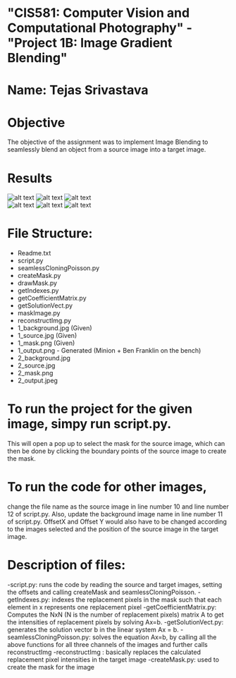 # "CIS581: Computer Vision and Computational Photography" - "Project 1B: Image Gradient Blending"
# Name: Tejas Srivastava

# Objective
The objective of the assignment was to implement Image Blending to seamlessly blend an object from a source image into a target image. 

# Results
![alt text](https://github.com/tejas0809/CV-ImageBlending/blob/master/1_background.jpg?raw=true)
![alt text](https://github.com/tejas0809/CV-ImageBlending/blob/master/1_source.jpg?raw=true)
![alt text](https://github.com/tejas0809/CV-ImageBlending/blob/master/1_output.png?raw=true)
<br>
![alt text](https://github.com/tejas0809/CV-ImageBlending/blob/master/2_background.jpg?raw=true)
![alt text](https://github.com/tejas0809/CV-ImageBlending/blob/master/2_source.jpg?raw=true)
![alt text](https://github.com/tejas0809/CV-ImageBlending/blob/master/2_output.jpeg?raw=true)






# File Structure:
- Readme.txt
- script.py 
- seamlessCloningPoisson.py
- createMask.py
- drawMask.py
- getIndexes.py
- getCoefficientMatrix.py
- getSolutionVect.py
- maskImage.py
- reconstructImg.py
- 1_background.jpg (Given)
- 1_source.jpg (Given)
- 1_mask.png (Given)
- 1_output.png - Generated (Minion + Ben Franklin on the bench)
- 2_background.jpg 
- 2_source.jpg
- 2_mask.png
- 2_output.jpeg



# To run the project for the given image, simpy run script.py. 
This will open a pop up to select the mask for the source image, which can then be done by clicking the boundary points of the source image to create the mask. 

# To run the code for other images, 
change the file name as the source image in line number 10 and line number 12 of script.py. Also, update the background image name in line number 11 of script.py.
OffsetX and Offset Y would also have to be changed according to the images selected and the position of the source image in the target image.   

# Description of files:
-script.py: runs the code by reading the source and target images, setting the offsets and calling createMask and seamlessCloningPoisson. 
-getIndexes.py: indexes the replacement pixels in the mask such that each element in x represents one replacement pixel
-getCoefficientMatrix.py: Computes the NxN (N is the number of replacement pixels) matrix A to get the intensities of replacement pixels by solving Ax=b. 
-getSolutionVect.py: generates the solution vector b in the linear system Ax = b.
-seamlessCloningPoisson.py: solves the equation Ax=b, by calling all the above functions for all three channels of the images and further calls reconstructImg
-reconstructImg : basically replaces the calculated replacement pixel intensities in the target image
-createMask.py: used to create the mask for the image    






